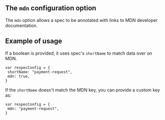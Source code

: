## The `mdn` configuration option

The `mdn` option allows a spec to be annotated with links to MDN developer documentation.

## Example of usage

If a boolean is provided, it uses spec's `shortName` to match data over on MDN. 
```JS
var respecConfig = {
 shortName: "payment-request",
 mdn: true,
}
```

If the `shortName` doesn't match the MDN key, you can provide a custom key as:
```JS
var respecConfig = {
 mdn: "payment-request",
}
```